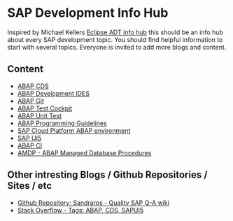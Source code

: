 # SAP Development Info Hub

Inspired by Michael Kellers [Eclipse ADT info hub](https://github.com/Keller-Michael/Eclipse_ADT_info_hub) this should be an info hub about every SAP development topic. You should find helpful information to start with several topics.
Everyone is invited to add more blogs and content.

## Content

- [ABAP CDS](sub%20sections/SAP%20Hana/ABAP%20CDS.md)
- [ABAP Development IDES](https://github.com/Keller-Michael/Eclipse_ADT_info_hub)
- [ABAP Git](sub%20sections/ABAP%20Git.md)
- [ABAP Test Cockpit](sub%20sections/Quality/ABAP%20Test%20Cockpit.md)
- [ABAP Unit Test](sub%20sections/Quality/ABAP%20Unit%20Tests.md)
- [ABAP Programming Guidelines](https://github.com/SAP/styleguides/blob/master/clean-abap/CleanABAP.md)
- [SAP Cloud Platform ABAP environment](sub%20sections/SCP%20ABAP%20environment.md)
- [SAP UI5](sub%20sections/SAP%20UI5.md)
- [ABAP CI](sub%20sections/ABAPCI%20gCTS.md)
- [AMDP - ABAP Managed Database Procedures](sub%20sections/../sub%20sections/SAP%20Hana/AMDP.md)

## Other intresting Blogs / Github Repositories / Sites / etc

- [Github Repository: Sandraros - Quality SAP Q-A wiki](https://github.com/sandraros/Quality-SAP-Q-A-wiki/blob/master/Home.md)
- [Stack Overflow - Tags: ABAP, CDS, SAPUI5](https://stackoverflow.com/questions/tagged/abap+or+cds+or+sapui5)
